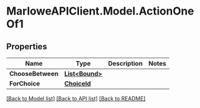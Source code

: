 # MarloweAPIClient.Model.ActionOneOf1

## Properties

Name | Type | Description | Notes
------------ | ------------- | ------------- | -------------
**ChooseBetween** | [**List&lt;Bound&gt;**](Bound.md) |  | 
**ForChoice** | [**ChoiceId**](ChoiceId.md) |  | 

[[Back to Model list]](../README.md#documentation-for-models) [[Back to API list]](../README.md#documentation-for-api-endpoints) [[Back to README]](../README.md)

